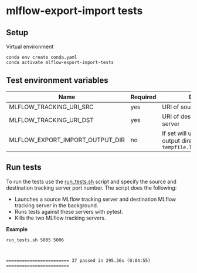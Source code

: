# mlflow-export-import tests

## Setup

Virtual environment
```
conda env create conda.yaml
conda activate mlflow-export-import-tests
```

## Test environment variables

|Name | Required | Description|
|-----|----------|---------|
| MLFLOW_TRACKING_URI_SRC | yes | URI of source tracking server |
| MLFLOW_TRACKING_URI_DST | yes | URI of destination tracking server |
| MLFLOW_EXPORT_IMPORT_OUTPUT_DIR | no | If set will use this as the export output directory instead of `tempfile.TemporaryDirectory()` |

## Run tests

To run the tests use the [run_tests.sh](run_tests.sh) script and specify the source and destination tracking server port number.
The script does the following:
* Launches a source MLflow tracking server and destination MLflow tracking server in the background.
* Runs tests against these servers with pytest.
* Kills the two MLflow tracking servers.

**Example**
```
run_tests.sh 5005 5006
```
```


======================== 37 passed in 295.36s (0:04:55) ========================

```
